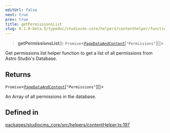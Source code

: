 ```yaml
---
editUrl: false
next: true
prev: true
title: getPermissionsList
slug: 0.1.0-beta.5/typedoc/studiocms-core/helpers/contenthelper/functions/getpermissionslist
---
```


> **getPermissionsList**(): `Promise`\<[`PageDataAndContent`](/0.1.0-beta.5/typedoc/studiocms-core/types/dbtypehelpers/type-aliases/pagedataandcontent/)\[`"Permissions"`]\[]>

Get permissions list helper function to get a list of all permissions from Astro Studio's Database.

## Returns

`Promise`\<[`PageDataAndContent`](/0.1.0-beta.5/typedoc/studiocms-core/types/dbtypehelpers/type-aliases/pagedataandcontent/)\[`"Permissions"`]\[]>

An Array of all permissions in the database.

## Defined in

[packages/studiocms\_core/src/helpers/contentHelper.ts:197](https://github.com/astrolicious/studiocms/tree/main/packages/studiocms_core/src/helpers/contentHelper.ts#L197)
